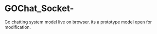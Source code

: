 # GOChat_Socket-
Go chatting system model live on browser. its a prototype model open for modification.
